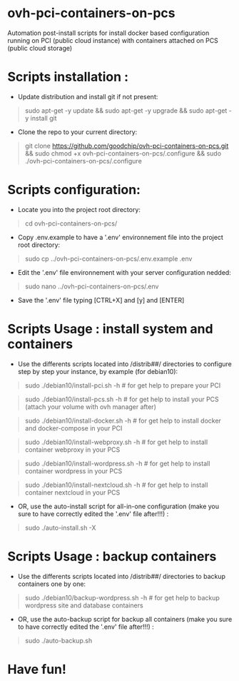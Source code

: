 # ovh-pci-containers-on-pcs
Automation post-install scripts for install docker based configuration running on PCI (public cloud instance) with containers attached on PCS (public cloud storage)


# Scripts installation :
* Update distribution and install git if not present:
> sudo apt-get -y update && sudo apt-get -y upgrade && sudo apt-get -y install git

* Clone the repo to your current directory:
> git clone https://github.com/goodchip/ovh-pci-containers-on-pcs.git && sudo chmod +x ovh-pci-containers-on-pcs/.configure && sudo ./ovh-pci-containers-on-pcs/.configure

# Scripts configuration:
* Locate you into the project root directory:
> cd ovh-pci-containers-on-pcs/

* Copy .env.example to have a '.env' environnement file into the project root directory:
> sudo cp ../ovh-pci-containers-on-pcs/.env.example .env

* Edit the '.env' file environnement with your server configuration nedded:
> sudo nano ../ovh-pci-containers-on-pcs/.env

* Save the '.env' file typing [CTRL+X] and [y] and [ENTER]


# Scripts Usage : install system and containers
* Use the differents scripts located into /distrib##/ directories to configure step by step your instance, by example (for debian10):

> sudo ./debian10/install-pci.sh -h        # for get help to prepare your PCI

> sudo ./debian10/install-pcs.sh -h        # for get help to install your PCS (attach your volume with ovh manager after)

> sudo ./debian10/install-docker.sh -h     # for get help to install docker and docker-compose in your PCI

> sudo ./debian10/install-webproxy.sh -h   # for get help to install container webproxy in your PCS

> sudo ./debian10/install-wordpress.sh -h   # for get help to install container wordpress in your PCS

> sudo ./debian10/install-nextcloud.sh -h   # for get help to install container nextcloud in your PCS

* OR, use the auto-install script for all-in-one configuration (make you sure to have correctly edited the '.env' file after!!!) :
> sudo ./auto-install.sh -X


# Scripts Usage : backup containers
* Use the differents scripts located into /distrib##/ directories to backup containers one by one:
> sudo ./debian10/backup-wordpress.sh -h        # for get help to backup wordpress site and database containers

* OR, use the auto-backup script for backup all containers (make you sure to have correctly edited the '.env' file after!!!) :
> sudo ./auto-backup.sh

# Have fun!
